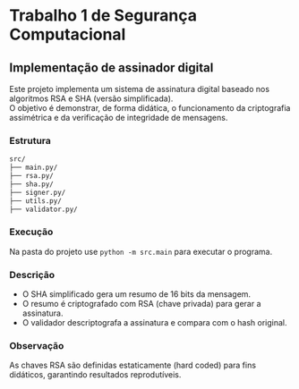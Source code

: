 # Trabalho 1 de Segurança Computacional

## Implementação de assinador digital
Este projeto implementa um sistema de assinatura digital baseado nos algoritmos RSA e SHA (versão simplificada). \
O objetivo é demonstrar, de forma didática, o funcionamento da criptografia assimétrica e da verificação de integridade de mensagens.

### Estrutura 
```bash
src/
├── main.py/
├── rsa.py/
├── sha.py/
├── signer.py/
├── utils.py/
├── validator.py/
```
### Execução
Na pasta do projeto use  ```python -m src.main``` para executar o programa.

### Descrição
+ O SHA simplificado gera um resumo de 16 bits da mensagem.
+ O resumo é criptografado com RSA (chave privada) para gerar a assinatura.
+ O validador descriptografa a assinatura e compara com o hash original.

### Observação

As chaves RSA são definidas estaticamente (hard coded) para fins didáticos, garantindo resultados reprodutíveis. 
